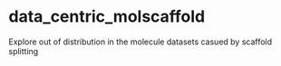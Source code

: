 # data_centric_molscaffold
Explore out of distribution in the molecule datasets casued by scaffold splitting 
